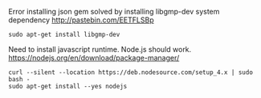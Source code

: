 Error installing json gem solved by installing libgmp-dev system dependency http://pastebin.com/EETFLSBp

    sudo apt-get install libgmp-dev

Need to install javascript runtime. Node.js should work. https://nodejs.org/en/download/package-manager/

    curl --silent --location https://deb.nodesource.com/setup_4.x | sudo bash -
    sudo apt-get install --yes nodejs
